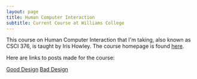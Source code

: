```yaml
---
layout: page
title: Human Computer Interaction
subtitle: Current Course at Williams College
---
```


This course on Human Computer Interaction that I'm taking, also known as CSCI 376, is taught by Iris Howley. The course homepage is found [here](https://sites.google.com/williams.edu/csci376-2018/home?authuser=0). 

Here are links to posts made for the course:

[Good Design](_posts/2018-02-05-gooddesign.md)
[Bad Design](/_posts/2018-02-05-baddesign.md)

